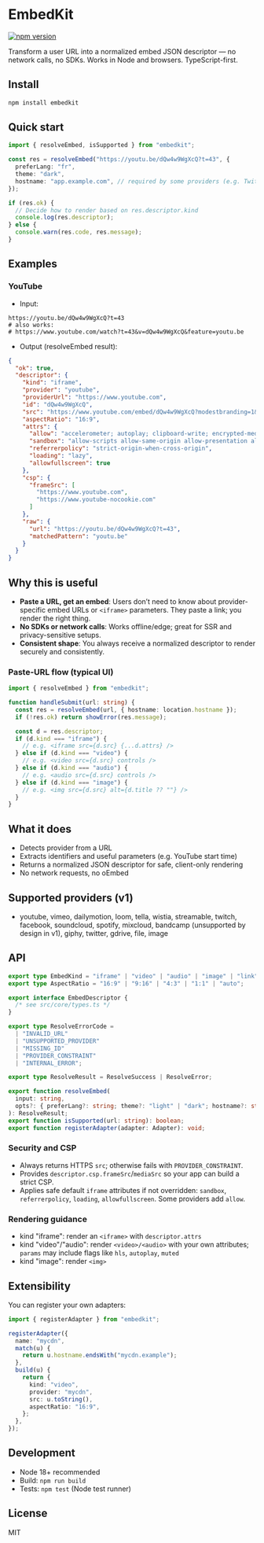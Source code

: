 # EmbedKit

[![npm version](https://img.shields.io/npm/v/embedkit.svg)](https://www.npmjs.com/package/embedkit)

Transform a user URL into a normalized embed JSON descriptor — no network calls, no SDKs. Works in Node and browsers. TypeScript-first.

## Install

```bash
npm install embedkit
```

## Quick start

```ts
import { resolveEmbed, isSupported } from "embedkit";

const res = resolveEmbed("https://youtu.be/dQw4w9WgXcQ?t=43", {
  preferLang: "fr",
  theme: "dark",
  hostname: "app.example.com", // required by some providers (e.g. Twitch)
});

if (res.ok) {
  // Decide how to render based on res.descriptor.kind
  console.log(res.descriptor);
} else {
  console.warn(res.code, res.message);
}
```

## Examples

### YouTube

- Input:

```text
https://youtu.be/dQw4w9WgXcQ?t=43
# also works:
# https://www.youtube.com/watch?t=43&v=dQw4w9WgXcQ&feature=youtu.be
```

- Output (resolveEmbed result):

```json
{
  "ok": true,
  "descriptor": {
    "kind": "iframe",
    "provider": "youtube",
    "providerUrl": "https://www.youtube.com",
    "id": "dQw4w9WgXcQ",
    "src": "https://www.youtube.com/embed/dQw4w9WgXcQ?modestbranding=1&rel=0&start=43",
    "aspectRatio": "16:9",
    "attrs": {
      "allow": "accelerometer; autoplay; clipboard-write; encrypted-media; gyroscope; picture-in-picture; web-share",
      "sandbox": "allow-scripts allow-same-origin allow-presentation allow-popups",
      "referrerpolicy": "strict-origin-when-cross-origin",
      "loading": "lazy",
      "allowfullscreen": true
    },
    "csp": {
      "frameSrc": [
        "https://www.youtube.com",
        "https://www.youtube-nocookie.com"
      ]
    },
    "raw": {
      "url": "https://youtu.be/dQw4w9WgXcQ?t=43",
      "matchedPattern": "youtu.be"
    }
  }
}
```

## Why this is useful

- **Paste a URL, get an embed**: Users don’t need to know about provider-specific embed URLs or `<iframe>` parameters. They paste a link; you render the right thing.
- **No SDKs or network calls**: Works offline/edge; great for SSR and privacy-sensitive setups.
- **Consistent shape**: You always receive a normalized descriptor to render securely and consistently.

### Paste-URL flow (typical UI)

```ts
import { resolveEmbed } from "embedkit";

function handleSubmit(url: string) {
  const res = resolveEmbed(url, { hostname: location.hostname });
  if (!res.ok) return showError(res.message);

  const d = res.descriptor;
  if (d.kind === "iframe") {
    // e.g. <iframe src={d.src} {...d.attrs} />
  } else if (d.kind === "video") {
    // e.g. <video src={d.src} controls />
  } else if (d.kind === "audio") {
    // e.g. <audio src={d.src} controls />
  } else if (d.kind === "image") {
    // e.g. <img src={d.src} alt={d.title ?? ""} />
  }
}
```

## What it does

- Detects provider from a URL
- Extracts identifiers and useful parameters (e.g. YouTube start time)
- Returns a normalized JSON descriptor for safe, client-only rendering
- No network requests, no oEmbed

## Supported providers (v1)

- youtube, vimeo, dailymotion, loom, tella, wistia, streamable, twitch, facebook, soundcloud, spotify, mixcloud, bandcamp (unsupported by design in v1), giphy, twitter, gdrive, file, image

## API

```ts
export type EmbedKind = "iframe" | "video" | "audio" | "image" | "link";
export type AspectRatio = "16:9" | "9:16" | "4:3" | "1:1" | "auto";

export interface EmbedDescriptor {
  /* see src/core/types.ts */
}

export type ResolveErrorCode =
  | "INVALID_URL"
  | "UNSUPPORTED_PROVIDER"
  | "MISSING_ID"
  | "PROVIDER_CONSTRAINT"
  | "INTERNAL_ERROR";

export type ResolveResult = ResolveSuccess | ResolveError;

export function resolveEmbed(
  input: string,
  opts?: { preferLang?: string; theme?: "light" | "dark"; hostname?: string }
): ResolveResult;
export function isSupported(url: string): boolean;
export function registerAdapter(adapter: Adapter): void;
```

### Security and CSP

- Always returns HTTPS `src`; otherwise fails with `PROVIDER_CONSTRAINT`.
- Provides `descriptor.csp.frameSrc`/`mediaSrc` so your app can build a strict CSP.
- Applies safe default `iframe` attributes if not overridden: `sandbox`, `referrerpolicy`, `loading`, `allowfullscreen`. Some providers add `allow`.

### Rendering guidance

- kind "iframe": render an `<iframe>` with `descriptor.attrs`
- kind "video"/"audio": render `<video>/<audio>` with your own attributes; `params` may include flags like `hls`, `autoplay`, `muted`
- kind "image": render `<img>`

## Extensibility

You can register your own adapters:

```ts
import { registerAdapter } from "embedkit";

registerAdapter({
  name: "mycdn",
  match(u) {
    return u.hostname.endsWith("mycdn.example");
  },
  build(u) {
    return {
      kind: "video",
      provider: "mycdn",
      src: u.toString(),
      aspectRatio: "16:9",
    };
  },
});
```

## Development

- Node 18+ recommended
- Build: `npm run build`
- Tests: `npm test` (Node test runner)

## License

MIT
